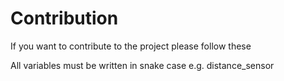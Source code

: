 # Contribution

If you want to contribute to the project please follow these

All variables must be written in snake case e.g. distance_sensor
